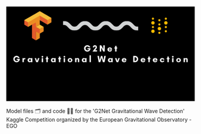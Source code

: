 ![](https://github.com/SauravMaheshkar/G2Net-Gravitational-Wave-Detection/blob/main/assets/G2Net%20Dataset%20Banner.png?raw=true)

Model files 🗂 and code 👨‍💻 for the 'G2Net Gravitational Wave Detection' Kaggle Competition organized by the European Gravitational Observatory - EGO
